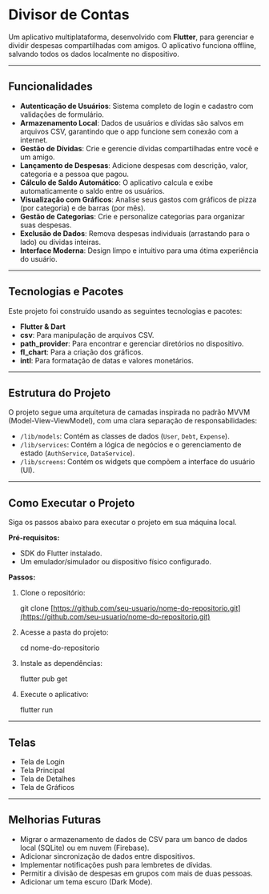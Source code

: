 # Divisor de Contas

Um aplicativo multiplataforma, desenvolvido com **Flutter**, para gerenciar e dividir despesas compartilhadas com amigos. O aplicativo funciona offline, salvando todos os dados localmente no dispositivo.

---

## Funcionalidades

* **Autenticação de Usuários**: Sistema completo de login e cadastro com validações de formulário.
* **Armazenamento Local**: Dados de usuários e dívidas são salvos em arquivos CSV, garantindo que o app funcione sem conexão com a internet.
* **Gestão de Dívidas**: Crie e gerencie dívidas compartilhadas entre você e um amigo.
* **Lançamento de Despesas**: Adicione despesas com descrição, valor, categoria e a pessoa que pagou.
* **Cálculo de Saldo Automático**: O aplicativo calcula e exibe automaticamente o saldo entre os usuários.
* **Visualização com Gráficos**: Analise seus gastos com gráficos de pizza (por categoria) e de barras (por mês).
* **Gestão de Categorias**: Crie e personalize categorias para organizar suas despesas.
* **Exclusão de Dados**: Remova despesas individuais (arrastando para o lado) ou dívidas inteiras.
* **Interface Moderna**: Design limpo e intuitivo para uma ótima experiência do usuário.

---

## Tecnologias e Pacotes

Este projeto foi construído usando as seguintes tecnologias e pacotes:

* **Flutter & Dart**
* **csv**: Para manipulação de arquivos CSV.
* **path_provider**: Para encontrar e gerenciar diretórios no dispositivo.
* **fl_chart**: Para a criação dos gráficos.
* **intl**: Para formatação de datas e valores monetários.

---

## Estrutura do Projeto

O projeto segue uma arquitetura de camadas inspirada no padrão MVVM (Model-View-ViewModel), com uma clara separação de responsabilidades:

* `/lib/models`: Contém as classes de dados (`User`, `Debt`, `Expense`).
* `/lib/services`: Contém a lógica de negócios e o gerenciamento de estado (`AuthService`, `DataService`).
* `/lib/screens`: Contém os widgets que compõem a interface do usuário (UI).

---

## Como Executar o Projeto

Siga os passos abaixo para executar o projeto em sua máquina local.

**Pré-requisitos:**

* SDK do Flutter instalado.
* Um emulador/simulador ou dispositivo físico configurado.

**Passos:**

1.  Clone o repositório:

    git clone [https://github.com/seu-usuario/nome-do-repositorio.git](https://github.com/seu-usuario/nome-do-repositorio.git)


2.  Acesse a pasta do projeto:

    cd nome-do-repositorio


3.  Instale as dependências:

    flutter pub get
    

4.  Execute o aplicativo:

    flutter run
    
---

## Telas

* Tela de Login
* Tela Principal
* Tela de Detalhes
* Tela de Gráficos

---

## Melhorias Futuras

* Migrar o armazenamento de dados de CSV para um banco de dados local (SQLite) ou em nuvem (Firebase).
* Adicionar sincronização de dados entre dispositivos.
* Implementar notificações push para lembretes de dívidas.
* Permitir a divisão de despesas em grupos com mais de duas pessoas.
* Adicionar um tema escuro (Dark Mode).